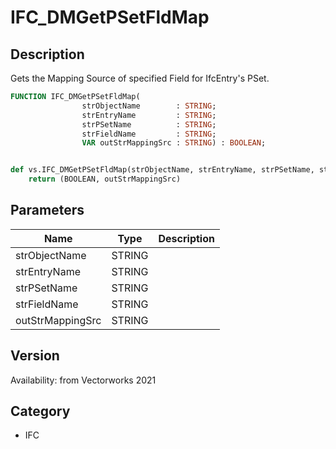 # IFC_DMGetPSetFldMap

## Description
Gets the Mapping Source of specified Field for IfcEntry's PSet.

```pascal
FUNCTION IFC_DMGetPSetFldMap(
				strObjectName        : STRING;
				strEntryName         : STRING;
				strPSetName          : STRING;
				strFieldName         : STRING;
				VAR outStrMappingSrc : STRING) : BOOLEAN;
```

```python

def vs.IFC_DMGetPSetFldMap(strObjectName, strEntryName, strPSetName, strFieldName):
    return (BOOLEAN, outStrMappingSrc)
```

## Parameters
|Name|Type|Description|
|---|---|---|
|strObjectName|STRING||
|strEntryName|STRING||
|strPSetName|STRING||
|strFieldName|STRING||
|outStrMappingSrc|STRING||

## Version
Availability: from Vectorworks 2021
## Category
* IFC


